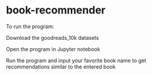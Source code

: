# book-recommender

To run the program:

Download the goodreads_10k datasets 
  
Open the program in Jupyter notebook 

Run the program and input your favorite book name to get recommendations similar to the entered book 
